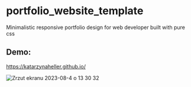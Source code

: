 # portfolio_website_template
Minimalistic responsive portfolio design for web developer built with pure css
## Demo: 
https://katarzynaheller.github.io/

![Zrzut ekranu 2023-08-4 o 13 30 32](https://github.com/katarzynaheller/portfolio_website_template/assets/110901739/b375a74b-b861-47ad-ad76-362bced2ddbc)
